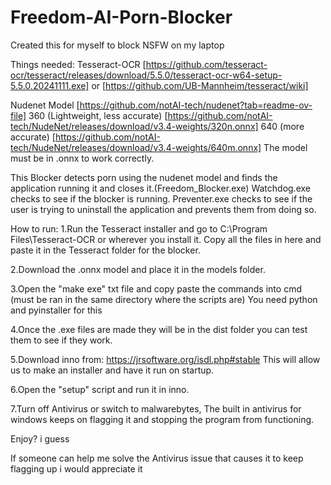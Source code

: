 # Freedom-AI-Porn-Blocker
Created this for myself to block NSFW on my laptop

Things needed:
Tesseract-OCR
[https://github.com/tesseract-ocr/tesseract/releases/download/5.5.0/tesseract-ocr-w64-setup-5.5.0.20241111.exe]
or [https://github.com/UB-Mannheim/tesseract/wiki]

Nudenet Model 
[https://github.com/notAI-tech/nudenet?tab=readme-ov-file]
360 (Lightweight, less accurate)
[https://github.com/notAI-tech/NudeNet/releases/download/v3.4-weights/320n.onnx]
640 (more accurate)
[https://github.com/notAI-tech/NudeNet/releases/download/v3.4-weights/640m.onnx]
The model must be in .onnx to work correctly.

This Blocker detects porn using the nudenet model and finds the application running it and closes it.(Freedom_Blocker.exe)
Watchdog.exe checks to see if the blocker is running.
Preventer.exe checks to see if the user is trying to uninstall the application and prevents them from doing so.

How to run:
1.Run the Tesseract installer and go to C:\Program Files\Tesseract-OCR or wherever you install it.
Copy all the files in here and paste it in the Tesseract folder for the blocker.

2.Download the .onnx model and place it in the models folder.

3.Open the "make exe" txt file and copy paste the commands into cmd (must be ran in the same directory where the scripts are)
You need python and pyinstaller for this

4.Once the .exe files are made they will be in the dist folder you can test them to see if they work.

5.Download inno from:
https://jrsoftware.org/isdl.php#stable
This will allow us to make an installer and have it run on startup.

6.Open the "setup" script and run it in inno.

7.Turn off Antivirus or switch to malwarebytes, The built in antivirus for windows keeps on flagging it and stopping the program from functioning.

Enjoy? i guess

If someone can help me solve the Antivirus issue that causes it to keep flagging up i would appreciate it
